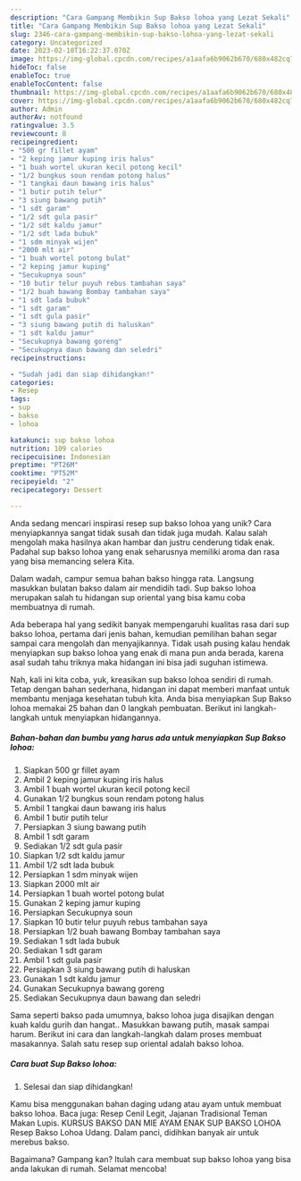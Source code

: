 ```yaml
---
description: "Cara Gampang Membikin Sup Bakso lohoa yang Lezat Sekali"
title: "Cara Gampang Membikin Sup Bakso lohoa yang Lezat Sekali"
slug: 2346-cara-gampang-membikin-sup-bakso-lohoa-yang-lezat-sekali
category: Uncategorized
date: 2023-02-10T16:22:37.070Z
image: https://img-global.cpcdn.com/recipes/a1aafa6b9062b670/680x482cq70/sup-bakso-lohoa-foto-resep-utama.jpg
hideToc: false
enableToc: true
enableTocContent: false
thumbnail: https://img-global.cpcdn.com/recipes/a1aafa6b9062b670/680x482cq70/sup-bakso-lohoa-foto-resep-utama.jpg
cover: https://img-global.cpcdn.com/recipes/a1aafa6b9062b670/680x482cq70/sup-bakso-lohoa-foto-resep-utama.jpg
author: Admin
authorAv: notfound
ratingvalue: 3.5
reviewcount: 8
recipeingredient:
- "500 gr fillet ayam"
- "2 keping jamur kuping iris halus"
- "1 buah wortel ukuran kecil potong kecil"
- "1/2 bungkus soun rendam potong halus"
- "1 tangkai daun bawang iris halus"
- "1 butir putih telur"
- "3 siung bawang putih"
- "1 sdt garam"
- "1/2 sdt gula pasir"
- "1/2 sdt kaldu jamur"
- "1/2 sdt lada bubuk"
- "1 sdm minyak wijen"
- "2000 mlt air"
- "1 buah wortel potong bulat"
- "2 keping jamur kuping"
- "Secukupnya soun"
- "10 butir telur puyuh rebus tambahan saya"
- "1/2 buah bawang Bombay tambahan saya"
- "1 sdt lada bubuk"
- "1 sdt garam"
- "1 sdt gula pasir"
- "3 siung bawang putih di haluskan"
- "1 sdt kaldu jamur"
- "Secukupnya bawang goreng"
- "Secukupnya daun bawang dan seledri"
recipeinstructions:

- "Sudah jadi dan siap dihidangkan!"
categories:
- Resep
tags:
- sup
- bakso
- lohoa

katakunci: sup bakso lohoa 
nutrition: 109 calories
recipecuisine: Indonesian
preptime: "PT26M"
cooktime: "PT52M"
recipeyield: "2"
recipecategory: Dessert

---
```





Anda sedang mencari inspirasi resep sup bakso lohoa yang unik? Cara menyiapkannya sangat tidak susah dan tidak juga mudah. Kalau salah mengolah maka hasilnya akan hambar dan justru cenderung tidak enak. Padahal sup bakso lohoa yang enak seharusnya memiliki aroma dan rasa yang bisa memancing selera Kita.





Dalam wadah, campur semua bahan bakso hingga rata. Langsung masukkan bulatan bakso dalam air mendidih tadi. Sup bakso lohoa merupakan salah tu hidangan sup oriental yang bisa kamu coba membuatnya di rumah.

Ada beberapa hal yang sedikit banyak mempengaruhi kualitas rasa dari sup bakso lohoa, pertama dari jenis bahan, kemudian pemilihan bahan segar sampai cara mengolah dan menyajikannya. Tidak usah pusing kalau hendak menyiapkan sup bakso lohoa yang enak di mana pun anda berada, karena asal sudah tahu triknya maka hidangan ini bisa jadi suguhan istimewa.






Nah, kali ini kita coba, yuk, kreasikan sup bakso lohoa sendiri di rumah. Tetap dengan bahan sederhana, hidangan ini dapat memberi manfaat untuk membantu menjaga kesehatan tubuh kita. Anda bisa menyiapkan Sup Bakso lohoa memakai 25 bahan dan 0 langkah pembuatan. Berikut ini langkah-langkah untuk menyiapkan hidangannya.

<!--inarticleads1-->

##### Bahan-bahan dan bumbu yang harus ada untuk menyiapkan Sup Bakso lohoa:

1. Siapkan 500 gr fillet ayam
1. Ambil 2 keping jamur kuping iris halus
1. Ambil 1 buah wortel ukuran kecil potong kecil
1. Gunakan 1/2 bungkus soun rendam potong halus
1. Ambil 1 tangkai daun bawang iris halus
1. Ambil 1 butir putih telur
1. Persiapkan 3 siung bawang putih
1. Ambil 1 sdt garam
1. Sediakan 1/2 sdt gula pasir
1. Siapkan 1/2 sdt kaldu jamur
1. Ambil 1/2 sdt lada bubuk
1. Persiapkan 1 sdm minyak wijen
1. Siapkan 2000 mlt air
1. Persiapkan 1 buah wortel potong bulat
1. Gunakan 2 keping jamur kuping
1. Persiapkan Secukupnya soun
1. Siapkan 10 butir telur puyuh rebus tambahan saya
1. Persiapkan 1/2 buah bawang Bombay tambahan saya
1. Sediakan 1 sdt lada bubuk
1. Sediakan 1 sdt garam
1. Ambil 1 sdt gula pasir
1. Persiapkan 3 siung bawang putih di haluskan
1. Gunakan 1 sdt kaldu jamur
1. Gunakan Secukupnya bawang goreng
1. Sediakan Secukupnya daun bawang dan seledri


Sama seperti bakso pada umumnya, bakso lohoa juga disajikan dengan kuah kaldu gurih dan hangat.. Masukkan bawang putih, masak sampai harum. Berikut ini cara dan langkah-langkah dalam proses membuat masakannya. Salah satu resep sup oriental adalah bakso lohoa. 

<!--inarticleads2-->

##### Cara buat Sup Bakso lohoa:


1. Selesai dan siap dihidangkan!

Kamu bisa menggunakan bahan daging udang atau ayam untuk membuat bakso lohoa. Baca juga: Resep Cenil Legit, Jajanan Tradisional Teman Makan Lupis. KURSUS BAKSO DAN MIE AYAM ENAK SUP BAKSO LOHOA Resep Bakso Lohoa Udang. Dalam panci, didihkan banyak air untuk merebus bakso. 

Bagaimana? Gampang kan? Itulah cara membuat sup bakso lohoa yang bisa anda lakukan di rumah. Selamat mencoba!
